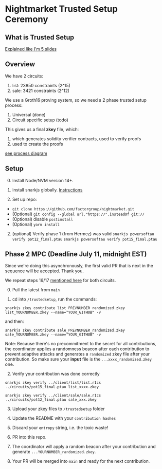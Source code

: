 # Nightmarket Trusted Setup Ceremony

## What is Trusted Setup
[Explained like I'm 5 slides](https://docs.google.com/presentation/d/1ipvQEkkL-DZdZmwi_PGF_2QaVVyDjWJjTKJdDG3h5Xg/edit?usp=sharing)

## Overview
We have 2 circuits: 
1. list: 23850 constraints (2^15)
2. sale: 3421 constraints (2^12)

We use a Groth16 proving system, so we need a 2 phase trusted setup process: 
1. Universal (done)
2. Circuit specific setup (todo)

This gives us a final **zkey** file, which:
1. which generates solidity verifier contracts, used to verify proofs
2. used to create the proofs

[see process diagram](https://fvictorio.notion.site/image/https%3A%2F%2Fs3-us-west-2.amazonaws.com%2Fsecure.notion-static.com%2F5f267294-acb7-4a7b-b68d-a9ffe3fa1c71%2Fdiagram.png?table=block&id=2e2fd7a5-4c9e-429e-8d6b-57caa4b06b68&spaceId=999fcf0b-d32c-46d7-922b-b4a5f30b1f90&width=2000&userId=&cache=v2)


## Setup
0. Install Node/NVM version 14+. 

1. Install snarkjs globally. [Instructions](https://www.npmjs.com/package/snarkjs)

2. Set up repo: 
- `git clone https://github.com/factorgroup/nightmarket.git`
- (Optional) ```git config --global url."https://".insteadOf git://```
- (Optional) disable `postinstall`
- (Optional) `yarn install`

2. (optional) Verify phase 1 (from Hermez) was valid
`snarkjs powersoftau verify pot12_final.ptau`
`snarkjs powersoftau verify pot15_final.ptau`

## Phase 2 MPC (Deadline July 11, midnight EST)
Since we're doing this asynchronously, the first valid PR that is next in the sequence will be accepted. Thank you. 

We repeat steps 16/17 [mentioned here](https://github.com/factorgroup/nightmarket.git) for both circuits.

0. Pull the latest from `main`

1. cd into `/trustedsetup`, run the commands:

`snarkjs zkey contribute list_PREVNUMBER_randomized.zkey list_YOURNUMBER.zkey --name="YOUR_GITHUB" -v`

and then:

`snarkjs zkey contribute sale_PREVNUMBER_randomized.zkey sale_YOURNUMBER.zkey --name="YOUR_GITHUB" -v`

Note: Because there's no precommitment to the secret for all contributions, the coordinator applies a randomness beacon after each contribution to prevent adaptive attacks and generates a `randomized` zkey file after your contribution. So make sure your **input** file is the `...xxxx_randomized.zkey` one.

2. Verify your contribution was done correctly

`snarkjs zkey verify ../client/list/list.r1cs ../circuits/pot15_final.ptau list_xxxx.zkey`

`snarkjs zkey verify ../client/sale/sale.r1cs ../circuits/pot12_final.ptau sale_xxx.zkey`

3. Upload your zkey files to `/trustedsetup` folder

4. Update the README with your `contribution hashes`

5. Discard your `entropy` string, i.e. the toxic waste!

6. PR into this repo.

7. The coordinator will apply a random beacon after your contribution and generate `...YOURNUMBER_randomized.zkey`.

8. Your PR will be merged into `main` and ready for the next contribution.

